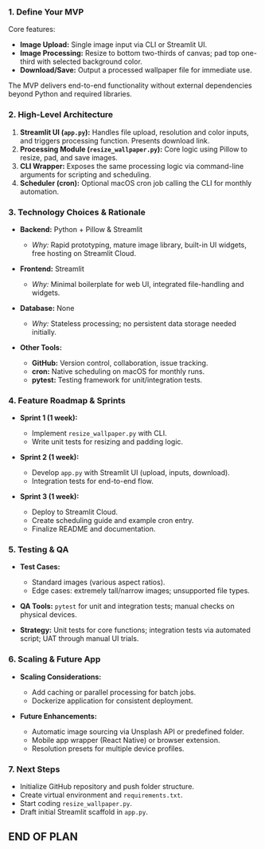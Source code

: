 ### 1. Define Your MVP

Core features:

* **Image Upload:** Single image input via CLI or Streamlit UI.
* **Image Processing:** Resize to bottom two-thirds of canvas; pad top one-third with selected background color.
* **Download/Save:** Output a processed wallpaper file for immediate use.

The MVP delivers end-to-end functionality without external dependencies beyond Python and required libraries.

### 2. High-Level Architecture

1. **Streamlit UI (`app.py`):** Handles file upload, resolution and color inputs, and triggers processing function. Presents download link.
2. **Processing Module (`resize_wallpaper.py`):** Core logic using Pillow to resize, pad, and save images.
3. **CLI Wrapper:** Exposes the same processing logic via command-line arguments for scripting and scheduling.
4. **Scheduler (cron):** Optional macOS cron job calling the CLI for monthly automation.

### 3. Technology Choices & Rationale

* **Backend:** Python + Pillow & Streamlit

  * *Why:* Rapid prototyping, mature image library, built-in UI widgets, free hosting on Streamlit Cloud.
* **Frontend:** Streamlit

  * *Why:* Minimal boilerplate for web UI, integrated file-handling and widgets.
* **Database:** None

  * *Why:* Stateless processing; no persistent data storage needed initially.
* **Other Tools:**

  * **GitHub:** Version control, collaboration, issue tracking.
  * **cron:** Native scheduling on macOS for monthly runs.
  * **pytest:** Testing framework for unit/integration tests.

### 4. Feature Roadmap & Sprints

* **Sprint 1 (1 week):**

  * Implement `resize_wallpaper.py` with CLI.
  * Write unit tests for resizing and padding logic.
* **Sprint 2 (1 week):**

  * Develop `app.py` with Streamlit UI (upload, inputs, download).
  * Integration tests for end-to-end flow.
* **Sprint 3 (1 week):**

  * Deploy to Streamlit Cloud.
  * Create scheduling guide and example cron entry.
  * Finalize README and documentation.

### 5. Testing & QA

* **Test Cases:**

  * Standard images (various aspect ratios).
  * Edge cases: extremely tall/narrow images; unsupported file types.
* **QA Tools:** `pytest` for unit and integration tests; manual checks on physical devices.
* **Strategy:** Unit tests for core functions; integration tests via automated script; UAT through manual UI trials.

### 6. Scaling & Future App

* **Scaling Considerations:**

  * Add caching or parallel processing for batch jobs.
  * Dockerize application for consistent deployment.
* **Future Enhancements:**

  * Automatic image sourcing via Unsplash API or predefined folder.
  * Mobile app wrapper (React Native) or browser extension.
  * Resolution presets for multiple device profiles.

### 7. Next Steps

* Initialize GitHub repository and push folder structure.
* Create virtual environment and `requirements.txt`.
* Start coding `resize_wallpaper.py`.
* Draft initial Streamlit scaffold in `app.py`.

## END OF PLAN
